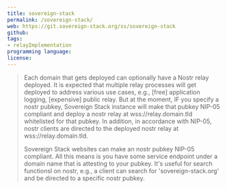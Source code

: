 ```yaml
---
title: sovereign-stack
permalink: /sovereign-stack/
web: https://git.sovereign-stack.org/ss/sovereign-stack
github: 
tags:
- relayImplementation
programming language: 
license: 
---
```


> Each domain that gets deployed can optionally have a Nostr relay deployed. It is expected that multiple relay processes will get deployed to address various use cases, e.g., [free] application logging, [expensive] public relay. But at the moment, IF you specify a nostr pubkey, Sovereign Stack instance will make that pubkey NIP-05 compliant and deploy a nostr relay at wss://relay.domain.tld whitelisted for that pubkey. In addition, in accordance with NIP-05, nostr clients are directed to the deployed nostr relay at wss://relay.domain.tld.
>
> Sovereign Stack websites can make an nostr pubkey NIP-05 compliant. All this means is you have some service endpoint under a domain name that is attesting to your pubkey. It's useful for search functionsl on nostr, e.g., a client can search for 'sovereign-stack.org' and be directed to a specific nostr pubkey.